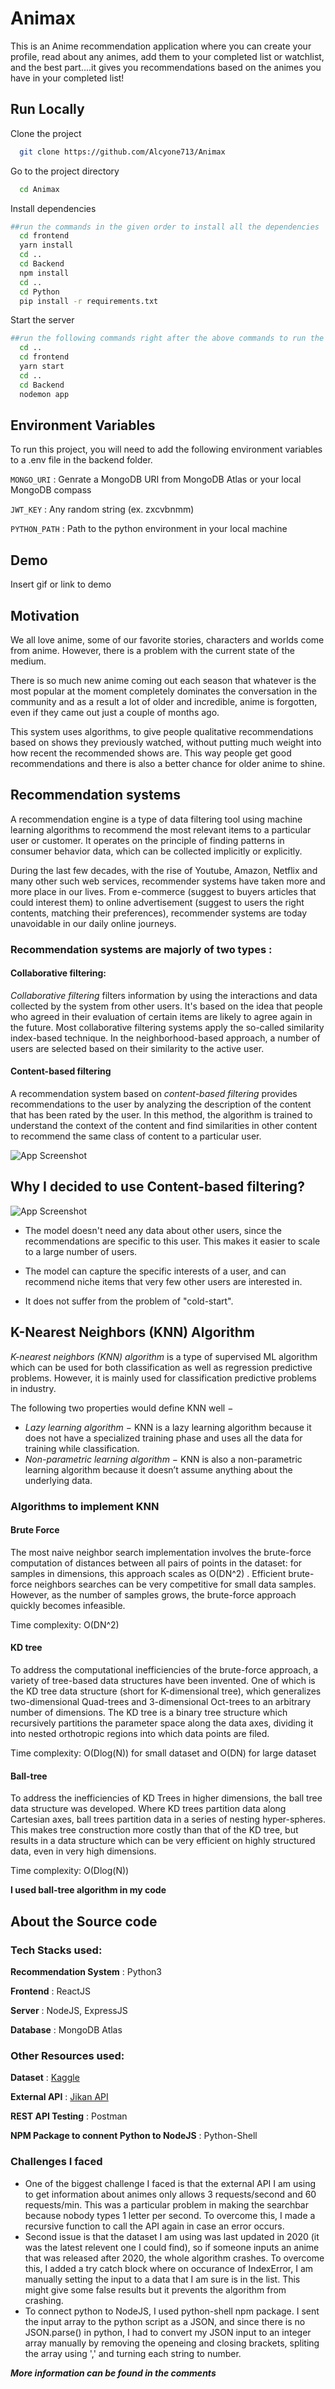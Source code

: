 
# Animax

This is an Anime recommendation application where you can 
create your profile, read about any animes, add them to your completed list or watchlist, and the best part....it gives you
recommendations based on the animes you have in your completed list!




## Run Locally

Clone the project

```bash
  git clone https://github.com/Alcyone713/Animax
```

Go to the project directory

```bash
  cd Animax
```

Install dependencies

```bash
##run the commands in the given order to install all the dependencies
  cd frontend
  yarn install
  cd ..
  cd Backend
  npm install
  cd ..
  cd Python
  pip install -r requirements.txt
```

Start the server

```bash
##run the following commands right after the above commands to run the app
  cd ..
  cd frontend
  yarn start
  cd ..
  cd Backend
  nodemon app
```


## Environment Variables

To run this project, you will need to add the following environment variables to a .env file in the backend folder.

`MONGO_URI` : Genrate a MongoDB URI from MongoDB Atlas or your local MongoDB compass

`JWT_KEY` : Any random string (ex. zxcvbnmm)

`PYTHON_PATH` : Path to the python environment in your local machine



## Demo

Insert gif or link to demo


## Motivation
We all love anime, some of our favorite stories, characters and worlds come from anime. However, there is a problem with the current state of the medium.

There is so much new anime coming out each season that whatever is the most popular at the moment completely dominates the conversation in the community and as a result a lot of older and incredible, anime is forgotten, even if they came out just a couple of months ago.

This system uses algorithms, to give people qualitative recommendations based on shows they previously watched, without putting much weight into how recent the recommended shows are. This way people get good recommendations and there is also a better chance for older anime to shine.
## Recommendation systems
A recommendation engine is a type of data filtering tool using machine learning algorithms to recommend the most relevant items to a particular user or customer. It operates on the principle of finding patterns in consumer behavior data, which can be collected implicitly or explicitly.

During the last few decades, with the rise of Youtube, Amazon, Netflix and many other such web services, recommender systems have taken more and more place in our lives. From e-commerce (suggest to buyers articles that could interest them) to online advertisement (suggest to users the right contents, matching their preferences), recommender systems are today unavoidable in our daily online journeys.

### Recommendation systems  are majorly of two types :
#### Collaborative filtering: 
*Collaborative filtering* filters information by using the interactions and data collected by the system from other users. It's based on the idea that people who agreed in their evaluation of certain items are likely to agree again in the future.
Most collaborative filtering systems apply the so-called similarity index-based  technique. In the neighborhood-based approach, a number of users are selected based on their similarity to the active user.

#### Content-based filtering
A recommendation system based on *content-based filtering* provides recommendations to the user by analyzing the description of the content that has been rated by the user. In this method, the algorithm is trained to understand the context of the content and find similarities in other content to recommend the same class of content to a particular user.




![App Screenshot](https://miro.medium.com/max/1064/1*mz9tzP1LjPBhmiWXeHyQkQ.png)


## Why I decided to use Content-based filtering?

![App Screenshot](https://ars.els-cdn.com/content/image/1-s2.0-S0950705118302107-gr1.jpg)

* The model doesn't need any data about other users, since the recommendations are specific to this user. This makes it easier to scale to a large number of users.

* The model can capture the specific interests of a user, and can recommend niche items that very few other users are interested in.

* It does not suffer from the problem of "cold-start".

## K-Nearest Neighbors (KNN) Algorithm

*K-nearest neighbors (KNN) algorithm* is a type of supervised ML algorithm which can be used for both classification as well as regression predictive problems. However, it is mainly used for classification predictive problems in industry.

The following two properties would define KNN well −
- *Lazy learning algorithm* − KNN is a lazy learning algorithm because it does not have a specialized training phase and uses all the data for training while classification.
- *Non-parametric learning algorithm* − KNN is also a non-parametric learning algorithm because it doesn’t assume anything about the underlying data.

### Algorithms to implement KNN
#### Brute Force
The most naive neighbor search implementation involves the brute-force computation of distances between all pairs of points in the dataset: for  samples in  dimensions, this approach scales as O(DN^2) . Efficient brute-force neighbors searches can be very competitive for small data samples. However, as the number of samples  grows, the brute-force approach quickly becomes infeasible.

Time complexity: O(DN^2)
#### KD tree
To address the computational inefficiencies of the brute-force approach, a variety of tree-based data structures have been invented. One of which is the KD tree data structure (short for K-dimensional tree), which generalizes two-dimensional Quad-trees and 3-dimensional Oct-trees to an arbitrary number of dimensions. The KD tree is a binary tree structure which recursively partitions the parameter space along the data axes, dividing it into nested orthotropic regions into which data points are filed.

Time complexity: O(Dlog(N)) for small dataset and O(DN) for large dataset

#### Ball-tree
To address the inefficiencies of KD Trees in higher dimensions, the ball tree data structure was developed. Where KD trees partition data along Cartesian axes, ball trees partition data in a series of nesting hyper-spheres. This makes tree construction more costly than that of the KD tree, but results in a data structure which can be very efficient on highly structured data, even in very high dimensions.

Time complexity: O(Dlog(N))


**I used ball-tree algorithm in my code**
## About the Source code
### Tech Stacks used:
**Recommendation System** : Python3

**Frontend** : ReactJS

**Server** : NodeJS, ExpressJS

**Database** : MongoDB Atlas

### Other Resources used: 
**Dataset** : [Kaggle](https://www.kaggle.com/datasets/marlesson/myanimelist-dataset-animes-profiles-reviews)

**External API** : [Jikan API](https://jikan.moe/)

**REST API Testing** : Postman

**NPM Package to connent Python to NodeJS** : Python-Shell

### Challenges I faced
* One of the biggest challenge I faced is that the external API I am using to get information about animes only allows 3 requests/second and 60 requests/min. This was a particular problem in making the searchbar because nobody types 1 letter per second. To overcome this, I made a recursive function to call the API again in case an error occurs.
* Second issue is that the dataset I am using was last updated in 2020 (it was the latest relevent one I could find), so if someone inputs an anime that was released after 2020, the whole algorithm crashes. To overcome this, I added a try catch block where on occurance of IndexError, I am manually setting the input to a data that I am sure is in the list. This might give some false results but it prevents the algorithm from crashing.
* To connect python to NodeJS, I used python-shell npm package. I sent the input array to the python script as a JSON, and since there is no JSON.parse() in python, I had to convert my JSON input to an integer array manually by removing the openeing and closing brackets, spliting the array using ',' and turning each string to number.

***More information can be found in the comments***




